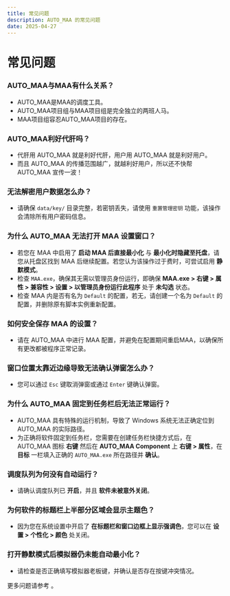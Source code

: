 ```yaml
---
title: 常见问题
description: AUTO_MAA 的常见问题
date: 2025-04-27
---
```


# 常见问题

### **AUTO_MAA与MAA有什么关系？**

- AUTO_MAA是MAA的调度工具。
- AUTO_MAA项目组与MAA项目组是完全独立的两班人马。
- MAA项目组容忍AUTO_MAA项目的存在。

### **AUTO_MAA利好代肝吗？**

- 代肝用 AUTO_MAA 就是利好代肝，用户用 AUTO_MAA 就是利好用户。
- 而且 AUTO_MAA 的传播范围越广，就越利好用户，所以还不快帮 AUTO_MAA 宣传一波！

### **无法解密用户数据怎么办？**

- 请确保 `data/key/` 目录完整，若密钥丢失，请使用 `重置管理密钥` 功能，该操作会清除所有用户密码信息。

### **为什么 AUTO_MAA 无法打开 MAA 设置窗口？**

- 若您在 MAA 中启用了 **启动 MAA 后直接最小化** 与 **最小化时隐藏至托盘**，请您从托盘区找到 MAA 后继续配置。若您认为该操作过于费时，可尝试启用 **静默模式**。
- 检查 `MAA.exe`，确保其无需以管理员身份运行，即确保 **MAA.exe > 右键 > 属性 > 兼容性 > 设置 > 以管理员身份运行此程序** 处于 **未勾选** 状态。
- 检查 MAA 内是否有名为 `Default` 的配置，若无，请创建一个名为 `Default` 的配置，并删除原有脚本实例重新配置。

### **如何安全保存 MAA 的设置？**

- 请在 AUTO_MAA 中进行 MAA 配置，并避免在配置期间重启MAA，以确保所有更改都被程序正常记录。

### **窗口位置太靠近边缘导致无法确认弹窗怎么办？**

- 您可以通过 `Esc` 键取消弹窗或通过 `Enter` 键确认弹窗。

### **为什么 AUTO_MAA 固定到任务栏后无法正常运行？**

- AUTO_MAA 具有特殊的运行机制，导致了 Windows 系统无法正确定位到 AUTO_MAA 的实际路径。
- 为正确将软件固定到任务栏，您需要在创建任务栏快捷方式后，在 AUTO_MAA 图标 **右键** 然后在 **AUTO_MAA Component** 上 **右键 > 属性**，在 **目标** 一栏填入正确的 `AUTO_MAA.exe` 所在路径并 **确认**。

### **调度队列为何没有自动运行？**

- 请确认调度队列已 **开启**，并且 **软件未被意外关闭**。

### **为何软件的标题栏上半部分区域会显示主题色？**

- 因为您在系统设置中开启了 **在标题栏和窗口边框上显示强调色**，您可以在 **设置 > 个性化 > 颜色** 处关闭。

### **打开静默模式后模拟器仍未能自动最小化？**

- 请检查是否正确填写模拟器老板键，并确认是否存在按键冲突情况。

更多问题请参考 <Pill name="AUTO_MAA GitHub Issues" :image="{ light: '/resource/github.svg', dark: '/resource/github-dark.svg', }" link="https://github.com/DLmaster361/AUTO_MAA/issues"/> 。
